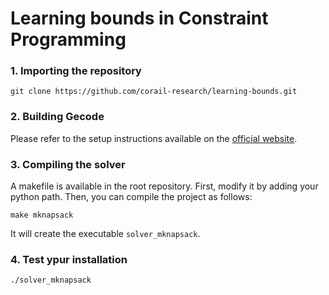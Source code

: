 # Learning bounds in Constraint Programming


### 1. Importing the repository

```shell
git clone https://github.com/corail-research/learning-bounds.git
```

### 2. Building Gecode

Please refer to the setup instructions available on the [official website](https://www.gecode.org/).

### 3. Compiling the solver

A makefile is available in the root repository. First, modify it by adding your python path. Then, you can compile the project as follows:

```shell
make mknapsack
```
It will create the executable ```solver_mknapsack```.

### 4. Test ypur installation

```shell
./solver_mknapsack
```

